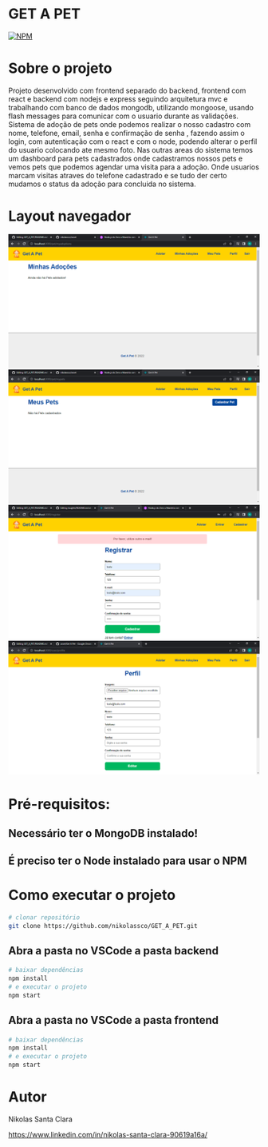 # GET A PET
[![NPM](https://img.shields.io/npm/l/react)](https://github.com/nikolassco/toughts/commit/8d6b039cc0e5780836f1f63a320f7c0aec8919e6) 

# Sobre o projeto

Projeto desenvolvido com frontend separado do backend, frontend com react e 
backend com nodejs e express seguindo arquitetura mvc e trabalhando com banco de dados mongodb, utilizando mongoose, usando flash messages para comunicar com o usuario durante as validações.
Sistema de adoção de pets onde podemos realizar o nosso cadastro com nome, telefone, email, senha e confirmação de senha , fazendo assim o login, com autenticação com o react e com o node, podendo alterar o perfil do usuario colocando ate mesmo foto. Nas outras areas do sistema temos um dashboard para pets cadastrados onde cadastramos nossos pets e vemos pets que podemos agendar uma visita para a adoção. Onde usuarios marcam visitas atraves do telefone cadastrado e se tudo der certo mudamos o status da adoção para concluida no sistema. 


# Layout navegador
![Projeto](https://github.com/nikolassco/asset/blob/main/Get%20A%20Pet%20-%20Google%20Chrome%2019_05_2022%2016_28_23.png) 
![Projeto](https://github.com/nikolassco/asset/blob/main/Get%20A%20Pet%20-%20Google%20Chrome%2019_05_2022%2016_28_11.png) 
![Projeto](https://github.com/nikolassco/asset/blob/main/Get%20A%20Pet%20-%20Google%20Chrome%2019_05_2022%2016_03_06.png)
![Projeto](https://github.com/nikolassco/asset/blob/main/Get%20A%20Pet%20-%20Google%20Chrome%2019_05_2022%2016_33_02.png)

# Pré-requisitos: 

## Necessário ter o MongoDB instalado!

## É preciso ter o Node instalado para usar o NPM

# Como executar o projeto

```bash
# clonar repositório
git clone https://github.com/nikolassco/GET_A_PET.git
```

## Abra a pasta no VSCode a pasta backend

```bash
# baixar dependências
npm install
# e executar o projeto
npm start
```

## Abra a pasta no VSCode a pasta frontend

```bash
# baixar dependências
npm install
# e executar o projeto
npm start
```

# Autor

Nikolas Santa Clara

https://www.linkedin.com/in/nikolas-santa-clara-90619a16a/
